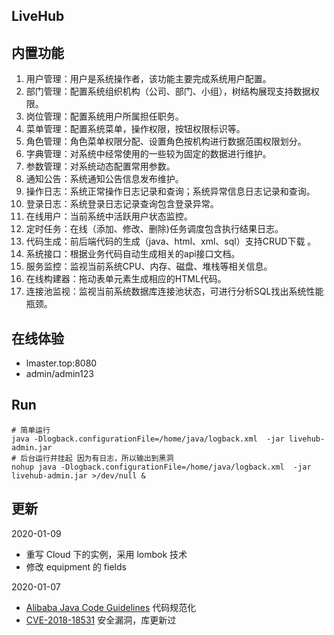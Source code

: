 ## LiveHub

## 内置功能

1.  用户管理：用户是系统操作者，该功能主要完成系统用户配置。
2.  部门管理：配置系统组织机构（公司、部门、小组），树结构展现支持数据权限。
3.  岗位管理：配置系统用户所属担任职务。
4.  菜单管理：配置系统菜单，操作权限，按钮权限标识等。
5.  角色管理：角色菜单权限分配、设置角色按机构进行数据范围权限划分。
6.  字典管理：对系统中经常使用的一些较为固定的数据进行维护。
7.  参数管理：对系统动态配置常用参数。
8.  通知公告：系统通知公告信息发布维护。
9.  操作日志：系统正常操作日志记录和查询；系统异常信息日志记录和查询。
10. 登录日志：系统登录日志记录查询包含登录异常。
11. 在线用户：当前系统中活跃用户状态监控。
12. 定时任务：在线（添加、修改、删除)任务调度包含执行结果日志。
13. 代码生成：前后端代码的生成（java、html、xml、sql）支持CRUD下载 。
14. 系统接口：根据业务代码自动生成相关的api接口文档。
15. 服务监控：监视当前系统CPU、内存、磁盘、堆栈等相关信息。
16. 在线构建器：拖动表单元素生成相应的HTML代码。
17. 连接池监视：监视当前系统数据库连接池状态，可进行分析SQL找出系统性能瓶颈。

## 在线体验
- lmaster.top:8080
- admin/admin123

## Run

```shell script
# 简单运行
java -Dlogback.configurationFile=/home/java/logback.xml  -jar livehub-admin.jar
# 后台运行并挂起 因为有日志，所以输出到黑洞
nohup java -Dlogback.configurationFile=/home/java/logback.xml  -jar livehub-admin.jar >/dev/null &
```
## 更新

2020-01-09
- 重写 Cloud 下的实例，采用 lombok 技术
- 修改 equipment 的 fields

2020-01-07
- [Alibaba Java Code Guidelines](https://github.com/alibaba/p3c) 代码规范化
- [CVE-2018-18531](https://github.com/advisories/GHSA-8q89-pwhh-7wfq) 安全漏洞，库更新过



